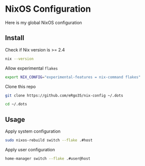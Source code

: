 # NixOS Configuration

Here is my global NixOS configuration

## Install

Check if Nix version is >= 2.4 

```bash
nix --version
```

Allow experimental `flakes`

```bash
export NIX_CONFIG="experimental-features = nix-command flakes"
```

Clone this repo

```bash 
git clone https://github.com/eRgo35/nix-config ~/.dots
```

```bash 
cd ~/.dots
```

## Usage

Apply system configuration

```bash 
sudo nixos-rebuild switch --flake .#host
```

Apply user configuration

```bash 
home-manager switch --flake .#user@host
```
